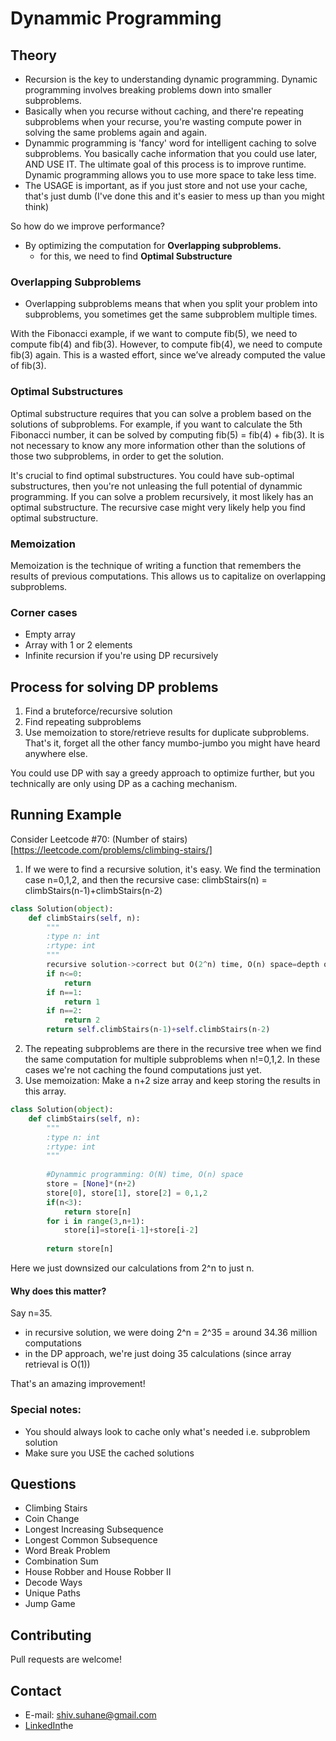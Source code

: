 # Dynammic Programming

## Theory
 
- Recursion is the key to understanding dynamic programming. Dynamic programming involves breaking problems down into smaller subproblems.
- Basically when you recurse without caching, and there're repeating subproblems when your recurse, you're wasting compute power in solving the same problems again and again.
- Dynammic programming is 'fancy' word for intelligent caching to solve subproblems. You basically cache information that you could use later, AND USE IT. The ultimate goal of this process is to improve runtime. Dynamic programming allows you to use more space to take less time.
- The USAGE is important, as if you just store and not use your cache, that's just dumb (I've done this and it's easier to mess up than you might think)

So how do we improve performance? 
- By optimizing the computation for **Overlapping subproblems.** 
    - for this, we need to find **Optimal Substructure**

### Overlapping Subproblems
- Overlapping subproblems means that when you split your problem into subproblems, you sometimes get the same subproblem multiple times.

With the Fibonacci example, if we want to compute fib(5), we need to compute fib(4) and fib(3). However, to compute fib(4), we need to compute fib(3) again. This is a wasted effort, since we’ve already computed the value of fib(3).

### Optimal Substructures
Optimal substructure requires that you can solve a problem based on the solutions of subproblems. For example, if you want to calculate the 5th Fibonacci number, it can be solved by computing fib(5) = fib(4) + fib(3). It is not necessary to know any more information other than the solutions of those two subproblems, in order to get the solution.

It's crucial to find optimal substructures. You could have sub-optimal substructures, then you're not unleasing the full potential of dynammic programming. If you can solve a problem recursively, it most likely has an optimal substructure. The recursive case might very likely help you find optimal substructure.

### Memoization
Memoization is the technique of writing a function that remembers the results of previous computations. This allows us to capitalize on overlapping subproblems.

### Corner cases

- Empty array
- Array with 1 or 2 elements
- Infinite recursion if you're using DP recursively

## Process for solving DP problems
1. Find a bruteforce/recursive solution
2. Find repeating subproblems
3. Use memoization to store/retrieve results for duplicate subproblems.
That's it, forget all the other fancy mumbo-jumbo you might have heard anywhere else. 

You could use DP with say a greedy approach to optimize further, but you technically are only using DP as a caching mechanism. 

## Running Example
Consider Leetcode #70: (Number of stairs)[https://leetcode.com/problems/climbing-stairs/]

1. If we were to find a recursive solution, it's easy. We find the termination case n=0,1,2, and then the recursive case: climbStairs(n) = climbStairs(n-1)+climbStairs(n-2)
```python
class Solution(object):
    def climbStairs(self, n):
        """
        :type n: int
        :rtype: int
        """
        recursive solution->correct but O(2^n) time, O(n) space=depth of recursion tree which can go upto n
        if n<=0:
            return
        if n==1:
            return 1
        if n==2:
            return 2
        return self.climbStairs(n-1)+self.climbStairs(n-2)
```

2. The repeating subproblems are there in the recursive tree when we find the same computation for multiple subproblems when n!=0,1,2. In these cases we're not caching the found computations just yet.
3. Use memoization: Make a n+2 size array and keep storing the results in this array. 
```python
class Solution(object):
    def climbStairs(self, n):
        """
        :type n: int
        :rtype: int
        """
        
        #Dynammic programming: O(N) time, O(n) space
        store = [None]*(n+2)
        store[0], store[1], store[2] = 0,1,2
        if(n<3):
            return store[n]
        for i in range(3,n+1):
            store[i]=store[i-1]+store[i-2]
        
        return store[n]
```

Here we just downsized our calculations from 2^n to just n.
#### Why does this matter?
Say n=35.
- in recursive solution, we were doing 2^n = 2^35 = around 34.36 million computations
- in the DP approach, we're just doing 35 calculations (since array retrieval is O(1))

That's an amazing improvement!

### Special notes:
- You should always look to cache only what's needed i.e. subproblem solution
- Make sure you USE the cached solutions


## Questions 
- Climbing Stairs
- Coin Change
- Longest Increasing Subsequence
- Longest Common Subsequence
- Word Break Problem
- Combination Sum
- House Robber and House Robber II
- Decode Ways
- Unique Paths
- Jump Game

## Contributing
Pull requests are welcome!

## Contact
- E-mail: shiv.suhane@gmail.com
- [LinkedIn](https://www.linkedin.com/in/shivansh-suhane/)the 